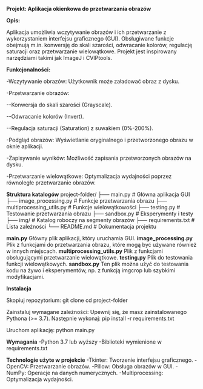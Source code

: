 **Projekt: Aplikacja okienkowa do przetwarzania obrazów**

**Opis:**

Aplikacja umożliwia wczytywanie obrazów i ich przetwarzanie z wykorzystaniem interfejsu graficznego (GUI). Obsługiwane funkcje obejmują m.in. konwersję do skali szarości, odwracanie kolorów, regulację saturacji oraz przetwarzanie wielowątkowe. Projekt jest inspirowany narzędziami takimi jak ImageJ i CVIPtools.

**Funkcjonalności:**

-Wczytywanie obrazów: Użytkownik może załadować obraz z dysku.

-Przetwarzanie obrazów:

  --Konwersja do skali szarości (Grayscale).
  
  --Odwracanie kolorów (Invert).
  
  --Regulacja saturacji (Saturation) z suwakiem (0%-200%).

-Podgląd obrazów: Wyświetlanie oryginalnego i przetworzonego obrazu w oknie aplikacji.

-Zapisywanie wyników: Możliwość zapisania przetworzonych obrazów na dysku.

-Przetwarzanie wielowątkowe: Optymalizacja wydajności poprzez równoległe przetwarzanie obrazów.

**Struktura katalogów**
project-folder/
├── main.py                 # Główna aplikacja GUI
├── image_processing.py     # Funkcje przetwarzania obrazu
├── multiprocessing_utils.py # Funkcje wielowątkowości
├── testing.py              # Testowanie przetwarzania obrazu
├── sandbox.py              # Eksperymenty i testy
├── img/                    # Katalog roboczy na segmenty obrazów
├── requirements.txt        # Lista zależności
└── README.md               # Dokumentacja projektu

**main.py** Główny plik aplikacji, który uruchamia GUI.
**image_processing.py** Plik z funkcjami do przetwarzania obrazu, które mogą być używane również w innych miejscach.
**multiprocessing_utils.py** Plik z funkcjami obsługującymi przetwarzanie wielowątkowe.
**testing.py** Plik do testowania funkcji wielowątkowych.
**sandbox.py** Ten plik można użyć do testowania kodu na żywo i eksperymentów, np. z funkcją imgcrop lub szybkimi modyfikacjami.

**Instalacja**

Skopiuj repozytorium:
  git clone <link-do-repozytorium>
  cd project-folder

Zainstaluj wymagane zależności:
Upewnij się, że masz zainstalowanego Pythona (>= 3.7). Następnie wykonaj:
  pip install -r requirements.txt

Uruchom aplikację:
  python main.py

**Wymagania**
-Python 3.7 lub wyższy
-Biblioteki wymienione w requirements.txt

**Technologie użyte w projekcie**
-Tkinter: Tworzenie interfejsu graficznego.
-OpenCV: Przetwarzanie obrazów.
-Pillow: Obsługa obrazów w GUI.
-NumPy: Operacje na danych numerycznych.
-Multiprocessing: Optymalizacja wydajności.

